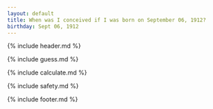 ```yaml
---
layout: default
title: When was I conceived if I was born on September 06, 1912?
birthday: Sept 06, 1912
---
```


{% include header.md %}

{% include guess.md %}

{% include calculate.md %}

{% include safety.md %}

{% include footer.md %}



